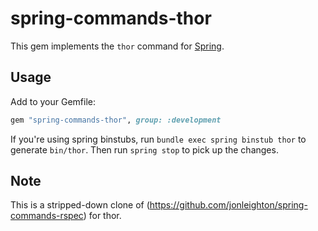 # spring-commands-thor

This gem implements the `thor` command for
[Spring](https://github.com/jonleighton/spring).

## Usage

Add to your Gemfile:

``` ruby
gem "spring-commands-thor", group: :development
```

If you're using spring binstubs, run `bundle exec spring binstub thor` to generate `bin/thor`.
Then run `spring stop` to pick up the changes.

## Note
This is a stripped-down clone of (https://github.com/jonleighton/spring-commands-rspec) for thor.
